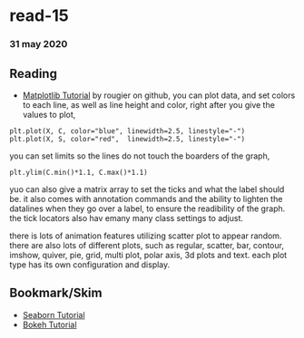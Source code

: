 # read-15
### 31 may 2020

## Reading
- [Matplotlib Tutorial](https://www.labri.fr/perso/nrougier/teaching/matplotlib/)
by rougier on github, you can plot data, and set colors to each line, as well as line height and color, right after you give the values to plot, 
``` plt.figure(figsize=(10,6), dpi=80)
plt.plot(X, C, color="blue", linewidth=2.5, linestyle="-")
plt.plot(X, S, color="red",  linewidth=2.5, linestyle="-") 
```
 you can set limits so the lines do not touch the boarders of the graph, 

``` plt.xlim(X.min()*1.1, X.max()*1.1)
plt.ylim(C.min()*1.1, C.max()*1.1)
``` 
yuo can also give a matrix array to set the ticks and what the label should be. it also comes with annotation commands and the ability to lighten the datalines when they go over a label, to ensure the readibility of the graph. the tick locators also hav emany many class settings to adjust. 

there is lots of animation features utilizing scatter plot to appear random. 
there are also lots of different plots, such as regular, scatter, bar, contour, imshow, quiver, pie, grid, multi plot, polar axis, 3d plots and text. each plot type has its own configuration and display. 

## Bookmark/Skim
- [Seaborn Tutorial](https://seaborn.pydata.org/tutorial.html)
- [Bokeh Tutorial](https://mybinder.org/v2/gh/bokeh/bokeh-notebooks/master?filepath=tutorial%2F00%20-%20Introduction%20and%20Setup.ipynb)

